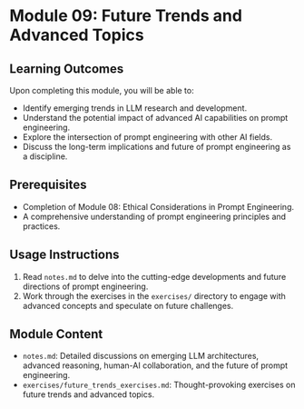 # Module 09: Future Trends and Advanced Topics

## Learning Outcomes

Upon completing this module, you will be able to:

*   Identify emerging trends in LLM research and development.
*   Understand the potential impact of advanced AI capabilities on prompt engineering.
*   Explore the intersection of prompt engineering with other AI fields.
*   Discuss the long-term implications and future of prompt engineering as a discipline.

## Prerequisites

*   Completion of Module 08: Ethical Considerations in Prompt Engineering.
*   A comprehensive understanding of prompt engineering principles and practices.

## Usage Instructions

1.  Read `notes.md` to delve into the cutting-edge developments and future directions of prompt engineering.
2.  Work through the exercises in the `exercises/` directory to engage with advanced concepts and speculate on future challenges.

## Module Content

*   `notes.md`: Detailed discussions on emerging LLM architectures, advanced reasoning, human-AI collaboration, and the future of prompt engineering.
*   `exercises/future_trends_exercises.md`: Thought-provoking exercises on future trends and advanced topics.


